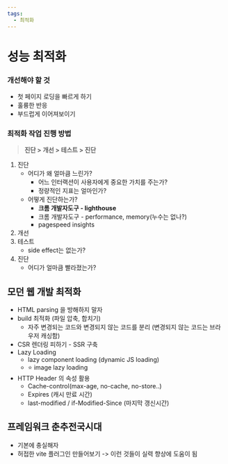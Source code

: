 ```yaml
---
tags:
  - 최적화
---
```


# 성능 최적화
### 개선해야 할 것
- 첫 페이지 로딩을 빠르게 하기
- 훌륭한 반응
- 부드럽게 이어져보이기

### 최적화 작업 진행 방법

> **진단 > 개선 > 테스트 > 진단**

1. 진단    
	- 어디가 왜 얼마큼 느린가?
	    - 어느 인터랙션이 사용자에게 중요한 가치를 주는가?
	    - 정량적인 지표는 얼마인가?
	- 어떻게 진단하는가?
	    - **크롬 개발자도구 - lighthouse**
	    - 크롬 개발자도구 - performance, memory(누수는 없나?)
	    - pagespeed insights
2. 개선
3. 테스트
    - side effect는 없는가?
4. 진단
    - 어디가 얼마큼 빨라졌는가?

## 모던 웹 개발 최적화
- HTML parsing 을 방해하지 말자
- build 최적화 (파일 압축, 합치기)
	- 자주 변경되는 코드와 변경되지 않는 코드를 분리 (변경되지 않는 코드는 브라우저 캐싱함)
- CSR 렌더링 피하기 - SSR 구축
- Lazy Loading
	- lazy component loading (dynamic JS loading)
	- ⭐️ image lazy loading 
- HTTP Header 의 속성 활용
    - Cache-control(max-age, no-cache, no-store..)
    - Expires (캐시 만료 시간)
    - last-modified / if-Modified-Since (마지막 갱신시간)


## 프레임워크 춘추전국시대
- 기본에 충실해자
- 허접한 vite 플러그인 만들어보기 -> 이런 것들이 실력 향상에 도움이 됨
